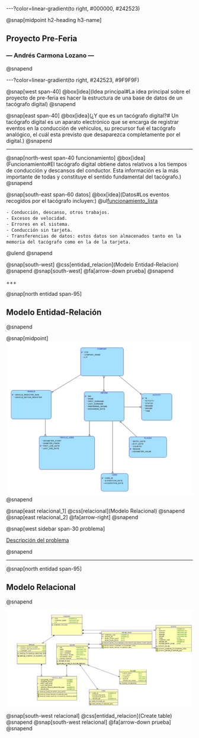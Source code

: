 ---?color=linear-gradient(to right, #000000, #242523)

@snap[midpoint h2-heading h3-name]
## Proyecto Pre-Feria
### &mdash; Andrés Carmona Lozano &mdash;
@snapend

---?color=linear-gradient(to right, #242523, #9F9F9F)

@snap[west span-40]
@box[idea](Idea principal#La idea principal sobre el proyecto de pre-feria es hacer la estructura de una base de datos de un tacógrafo digital)
@snapend

@snap[east span-40]
@box[idea](¿Y que es un tacógrafo digital?# Un tacógrafo digital es un aparato electrónico que se encarga de registrar eventos en la conducción de vehiculos, su precursor fué el tacógrafo analógico, el cuál esta previsto que desaparezca completamente por el digital.)
@snapend

---
@snap[north-west span-40 funcionamiento]
@box[idea](Funcionamiento#El tacógrafo digital obtiene datos relativos a los tiempos de conducción y descansos del conductor. Esta información es la más importante de todas y constituye el sentido fundamental del tacógrafo.)
@snapend

@snap[south-east span-60 datos]
@box[idea](Datos#Los eventos recogidos por el tacógrafo incluyen:)
@ul[funcionamiento_lista](false)

    - Conducción, descanso, otros trabajos.
    - Excesos de velocidad.
    - Errores en el sistema.
    - Conducción sin tarjeta.
    - Transferencias de datos: estos datos son almacenados tanto en la memoria del tacógrafo como en la de la tarjeta.
@ulend
@snapend

@snap[south-west]
@css[entidad_relacion](Modelo Entidad-Relacion)
@snapend
@snap[south-west]
@fa[arrow-down prueba]
@snapend

+++

@snap[north entidad span-95]
## Modelo Entidad-Relación
@snapend

@snap[midpoint]
![Modelo-Entidad_Relacion](src/images/modelo_entidad_relacion.jpg)
@snapend

@snap[east relacional_1]
@css[relacional](Modelo Relacional)
@snapend
@snap[east relacional_2]
@fa[arrow-right]
@snapend

@snap[west sidebar span-30 problema]

[Descripción del problema](https://github.com/Chirili/Proyecto_PreFeria/blob/master/src/statements/problema.md)

@snapend

---

@snap[north entidad span-95]
## Modelo Relacional
@snapend


![Modelo Relacional](src/images/modelo_relacional.jpg)


@snap[south-west relacional]
@css[entidad_relacion](Create table)
@snapend
@snap[south-west relacional]
@fa[arrow-down prueba]
@snapend